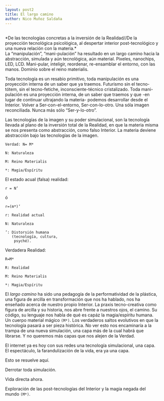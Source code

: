 ```yaml
---
layout: post2
title: El largo camino
author: Nico Muñoz Saldaña
---
```


<br>
*De las tecnologías concretas a la inversión de la Realidad//De la proyección tecnológica psicológica, al despertar interior post-tecnológico y una nueva relación con la materia.*

<br>
La “manipulación”, “mani-pulación” ha resultado en un largo camino hacia la abstracción, simulada y aún tecnológica, aún material.   Pixeles, nanochips, LED, LCD.  Mani-pular, inteligir, reordenar, re-ensamblar el entorno, con las manos.   Dominio sobre el reino materialis.

Toda tecnología es un resabio primitivo, toda manipulación es una proyección interna de un saber que ya traemos.  Futurismo sin el tecno-tótem, sin el tecno-fetiche, inconsciente-técnico cristalizado.
Toda mani-pulación es una proyección interna, de un saber que traemos y que -en lugar de continuar ultrajando la materia- podemos desarrollar desde el Interior.  Volver a Ser-con-el-entorno, Ser-con-lo-otro.  Una sóla imagen reconciliada. Nunca más sólo “Ser-y-lo-otro”.

Las tecnologías de la imagen y su poder simulacional, son la tecnología llevada al plano de la inversión total de la Realidad, en que la materia misma se nos presenta como abstracción, como falso Interior.  La materia deviene abstracción bajo las tecnologías de la imagen.


`Verdad: N= M*`

```
N: Naturaleza

M: Reino Materialis

*: Magia/Espíritu
```

El estado acual (falsa) realidad:

`r = N’`

ó

`r=(m*)’`

```
r: Realidad actual

N: Naturaleza

’: Distorsión humana
   (tecnología, cultura,
    psyché).
```

Verdadera Realidad:

`R=M*`

```
R: Realidad

M: Reino Materialis

*: Magia/Espíritu
```

El *largo camino* ha sido una pedagogía de la performatividad de la plástica, una figura de arcilla en transformación que nos ha hablado, nos ha enseñado acerca de nuestro propio Interior.  La praxis tecno-creativa como figura de arcilla y su historia, nos abre frente a nuestros ojos, el camino. Su código, su lenguaje nos habla de qué es capáz la magia/espíritu humana.  Un cuerpo material mágico `(M*)`.  Los verdaderos saltos evolutivos en que la tecnología pasará a ser pieza histórica.  No ver esto nos encaminaría a la trampa de una nueva simulación, una capa más de la cual habrá que librarse.  Y no queremos más capas que nos alejen de la Verdad.  

El internet ya es hoy con sus redes una tecnología simulacional, una capa.  El espectáculo, la farandulización de la vida, era ya una capa.

Esto se resuelve aquí.

Derrotar toda simulación.

Vida directa ahora.

Exploración de las post-tecnologías del Interior y la magia negada del mundo `(M*)`.  
